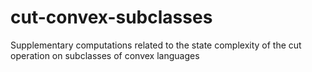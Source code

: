 # cut-convex-subclasses
Supplementary computations related to the state complexity of the cut operation on subclasses of convex languages
